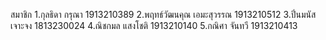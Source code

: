 สมาชิก
1.กุลธิดา กรุณา 1913210389
2.พฤทธ์วัฒนคุณ เอมะสุวรรณ 1913210512
3.ปิ่นมนัส เจาะจง 1813230024
4.ณิชกมล แสงโชติ 1913210140
5.กณิศา จันทวี 1913210413
